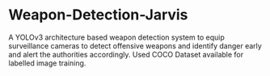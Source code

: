 # Weapon-Detection-Jarvis
 A YOLOv3 architecture based weapon detection system to equip surveillance cameras to detect offensive weapons and identify danger early and alert the authorities accordingly. Used COCO Dataset available for labelled image training.
